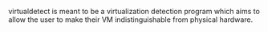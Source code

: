 virtualdetect is meant to be a virtualization detection program which aims to allow the user to make their VM indistinguishable from physical hardware. 
